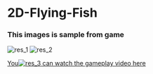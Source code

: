 # 2D-Flying-Fish
### This images is sample from game
![res_1](https://user-images.githubusercontent.com/44783933/220386556-584bd9d4-8352-4af1-acc6-3f3b14a6ffdd.png)
![res_2](https://user-images.githubusercontent.com/44783933/220386566-3c8c5824-0e93-493c-af4e-49a0e44662c2.png)

[You![res_3](https://user-images.githubusercontent.com/44783933/220386570-c7ad74bf-6f97-4757-a5ed-2a62dc17458a.png)
 can watch the gameplay video here](https://youtu.be/-ZgE8QywSRk)
